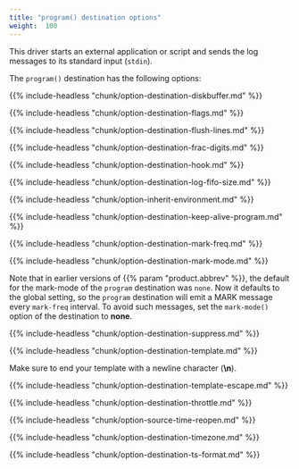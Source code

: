 ```yaml
---
title: "program() destination options"
weight:  100
---
```

<!-- DISCLAIMER: This file is based on the syslog-ng Open Source Edition documentation https://github.com/balabit/syslog-ng-ose-guides/commit/2f4a52ee61d1ea9ad27cb4f3168b95408fddfdf2 and is used under the terms of The syslog-ng Open Source Edition Documentation License. The file has been modified by Axoflow. -->

This driver starts an external application or script and sends the log messages to its standard input (`stdin`).

The `program()` destination has the following options:

{{% include-headless "chunk/option-destination-diskbuffer.md" %}}

{{% include-headless "chunk/option-destination-flags.md" %}}

{{% include-headless "chunk/option-destination-flush-lines.md" %}}

{{% include-headless "chunk/option-destination-frac-digits.md" %}}

{{% include-headless "chunk/option-destination-hook.md" %}}

{{% include-headless "chunk/option-destination-log-fifo-size.md" %}}

{{% include-headless "chunk/option-inherit-environment.md" %}}

{{% include-headless "chunk/option-destination-keep-alive-program.md" %}}

{{% include-headless "chunk/option-destination-mark-freq.md" %}}

{{% include-headless "chunk/option-destination-mark-mode.md" %}}

Note that in earlier versions of {{% param "product.abbrev" %}}, the default for the mark-mode of the `program` destination was `none`. Now it defaults to the global setting, so the `program` destination will emit a MARK message every `mark-freq` interval. To avoid such messages, set the `mark-mode()` option of the destination to **none**.

{{% include-headless "chunk/option-destination-suppress.md" %}}

{{% include-headless "chunk/option-destination-template.md" %}}

Make sure to end your template with a newline character (**\\n**).

{{% include-headless "chunk/option-destination-template-escape.md" %}}

{{% include-headless "chunk/option-destination-throttle.md" %}}

{{% include-headless "chunk/option-source-time-reopen.md" %}}

{{% include-headless "chunk/option-destination-timezone.md" %}}

{{% include-headless "chunk/option-destination-ts-format.md" %}}
